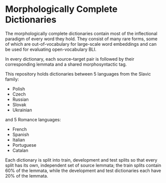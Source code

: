 # Morphologically Complete Dictionaries

The morphologically complete dictionaries contain most of the inflectional paradigm of every word they hold. They consist of many rare forms, some of which are out-of-vocabulary for large-scale word embeddings and can be used for evaluating open-vocabulary BLI. 

In every dictionary, each source–target pair is followed by their corresponding lemmata and a shared morphosyntactic tag. 

This repository holds dictionaries between 5 languages from the Slavic family:

* Polish
* Czech
* Russian 
* Slovak
* Ukrainian

and 5 Romance languages:

* French
* Spanish
* Italian
* Portuguese
* Catalan

Each dictionary is split into train, development and test splits so that every split has its own, independent set of source lemmata; the train splits contain 60% of the lemmata, while the development and test dictionaries each have 20% of the lemmata.
